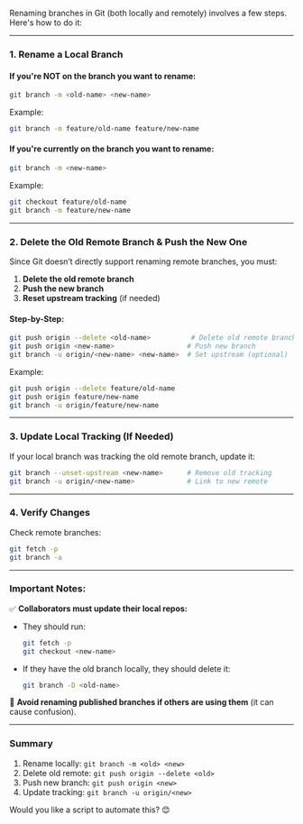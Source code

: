 Renaming branches in Git (both locally and remotely) involves a few steps. Here's how to do it:

---

### **1. Rename a Local Branch**
#### **If you're NOT on the branch you want to rename:**
```sh
git branch -m <old-name> <new-name>
```
Example:
```sh
git branch -m feature/old-name feature/new-name
```

#### **If you're currently on the branch you want to rename:**
```sh
git branch -m <new-name>
```
Example:
```sh
git checkout feature/old-name
git branch -m feature/new-name
```

---

### **2. Delete the Old Remote Branch & Push the New One**
Since Git doesn’t directly support renaming remote branches, you must:
1. **Delete the old remote branch**  
2. **Push the new branch**  
3. **Reset upstream tracking** (if needed)

#### **Step-by-Step:**
```sh
git push origin --delete <old-name>          # Delete old remote branch
git push origin <new-name>                  # Push new branch
git branch -u origin/<new-name> <new-name>  # Set upstream (optional)
```

Example:
```sh
git push origin --delete feature/old-name
git push origin feature/new-name
git branch -u origin/feature/new-name
```

---

### **3. Update Local Tracking (If Needed)**
If your local branch was tracking the old remote branch, update it:
```sh
git branch --unset-upstream <new-name>      # Remove old tracking
git branch -u origin/<new-name>             # Link to new remote
```

---

### **4. Verify Changes**
Check remote branches:
```sh
git fetch -p
git branch -a
```

---

### **Important Notes:**
✅ **Collaborators must update their local repos:**  
   - They should run:
     ```sh
     git fetch -p
     git checkout <new-name>
     ```
   - If they have the old branch locally, they should delete it:
     ```sh
     git branch -D <old-name>
     ```

🚫 **Avoid renaming published branches if others are using them** (it can cause confusion).

---

### **Summary**
1. Rename locally: `git branch -m <old> <new>`  
2. Delete old remote: `git push origin --delete <old>`  
3. Push new branch: `git push origin <new>`  
4. Update tracking: `git branch -u origin/<new>`  

Would you like a script to automate this? 😊